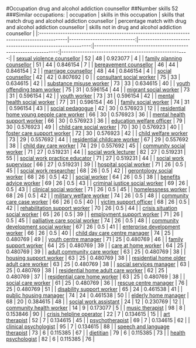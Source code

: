 #Occupation drug and alcohol addiction counsellor
##Number skills 52
###Similar occupations:
| occupation                                                                                |   skills in this occupation |   skills that match drug and alcohol addiction counsellor |   percentage match with drug and alcohol addiction counsellor |   skills not in drug and alcohol addiction counsellor |
|:------------------------------------------------------------------------------------------|----------------------------:|----------------------------------------------------------:|--------------------------------------------------------------:|------------------------------------------------------:|
| [sexual violence counsellor](sexual_violence_counsellor.md)                               |                          52 |                                                        48 |                                                      0.923077 |                                                     4 |
| [family planning counsellor](family_planning_counsellor.md)                               |                          51 |                                                        44 |                                                      0.846154 |                                                     7 |
| [bereavement counsellor](bereavement_counsellor.md)                                       |                          46 |                                                        44 |                                                      0.846154 |                                                     2 |
| [marriage counsellor](marriage_counsellor.md)                                             |                          48 |                                                        44 |                                                      0.846154 |                                                     4 |
| [social counsellor](social_counsellor.md)                                                 |                          42 |                                                        42 |                                                      0.807692 |                                                     0 |
| [consultant social worker](consultant_social_worker.md)                                   |                          75 |                                                        33 |                                                      0.634615 |                                                    42 |
| [substance misuse worker](substance_misuse_worker.md)                                     |                          73 |                                                        33 |                                                      0.634615 |                                                    40 |
| [youth offending team worker](youth_offending_team_worker.md)                             |                          75 |                                                        31 |                                                      0.596154 |                                                    44 |
| [migrant social worker](migrant_social_worker.md)                                         |                          73 |                                                        31 |                                                      0.596154 |                                                    42 |
| [youth worker](youth_worker.md)                                                           |                          73 |                                                        31 |                                                      0.596154 |                                                    42 |
| [mental health social worker](mental_health_social_worker.md)                             |                          77 |                                                        31 |                                                      0.596154 |                                                    46 |
| [family social worker](family_social_worker.md)                                           |                          74 |                                                        31 |                                                      0.596154 |                                                    43 |
| [social pedagogue](social_pedagogue.md)                                                   |                          42 |                                                        30 |                                                      0.576923 |                                                    12 |
| [residential home young people care worker](residential_home_young_people_care_worker.md) |                          66 |                                                        30 |                                                      0.576923 |                                                    36 |
| [mental health support worker](mental_health_support_worker.md)                           |                          66 |                                                        30 |                                                      0.576923 |                                                    36 |
| [education welfare officer](education_welfare_officer.md)                                 |                          79 |                                                        30 |                                                      0.576923 |                                                    49 |
| [child care social worker](child_care_social_worker.md)                                   |                          70 |                                                        30 |                                                      0.576923 |                                                    40 |
| [foster care support worker](foster_care_support_worker.md)                               |                          72 |                                                        30 |                                                      0.576923 |                                                    42 |
| [child welfare worker](child_welfare_worker.md)                                           |                          73 |                                                        29 |                                                      0.557692 |                                                    44 |
| [residential childcare worker](residential_childcare_worker.md)                           |                          67 |                                                        29 |                                                      0.557692 |                                                    38 |
| [child day care worker](child_day_care_worker.md)                                         |                          74 |                                                        29 |                                                      0.557692 |                                                    45 |
| [community social worker](community_social_worker.md)                                     |                          71 |                                                        27 |                                                      0.519231 |                                                    44 |
| [social work lecturer](social_work_lecturer.md)                                           |                          82 |                                                        27 |                                                      0.519231 |                                                    55 |
| [social work practice educator](social_work_practice_educator.md)                         |                          71 |                                                        27 |                                                      0.519231 |                                                    44 |
| [social work supervisor](social_work_supervisor.md)                                       |                          66 |                                                        27 |                                                      0.519231 |                                                    39 |
| [hospital social worker](hospital_social_worker.md)                                       |                          71 |                                                        26 |                                                      0.5      |                                                    45 |
| [social work researcher](social_work_researcher.md)                                       |                          68 |                                                        26 |                                                      0.5      |                                                    42 |
| [gerontology social worker](gerontology_social_worker.md)                                 |                          68 |                                                        26 |                                                      0.5      |                                                    42 |
| [social worker](social_worker.md)                                                         |                          64 |                                                        26 |                                                      0.5      |                                                    38 |
| [benefits advice worker](benefits_advice_worker.md)                                       |                          69 |                                                        26 |                                                      0.5      |                                                    43 |
| [criminal justice social worker](criminal_justice_social_worker.md)                       |                          69 |                                                        26 |                                                      0.5      |                                                    43 |
| [clinical social worker](clinical_social_worker.md)                                       |                          71 |                                                        26 |                                                      0.5      |                                                    45 |
| [homelessness worker](homelessness_worker.md)                                             |                          68 |                                                        26 |                                                      0.5      |                                                    42 |
| [military welfare worker](military_welfare_worker.md)                                     |                          74 |                                                        26 |                                                      0.5      |                                                    48 |
| [community care case worker](community_care_case_worker.md)                               |                          66 |                                                        26 |                                                      0.5      |                                                    40 |
| [victim support officer](victim_support_officer.md)                                       |                          68 |                                                        26 |                                                      0.5      |                                                    42 |
| [rehabilitation support worker](rehabilitation_support_worker.md)                         |                          70 |                                                        26 |                                                      0.5      |                                                    44 |
| [crisis situation social worker](crisis_situation_social_worker.md)                       |                          65 |                                                        26 |                                                      0.5      |                                                    39 |
| [employment support worker](employment_support_worker.md)                                 |                          71 |                                                        26 |                                                      0.5      |                                                    45 |
| [palliative care social worker](palliative_care_social_worker.md)                         |                          74 |                                                        26 |                                                      0.5      |                                                    48 |
| [community development social worker](community_development_social_worker.md)             |                          67 |                                                        26 |                                                      0.5      |                                                    41 |
| [enterprise development worker](enterprise_development_worker.md)                         |                          66 |                                                        26 |                                                      0.5      |                                                    40 |
| [child day care centre manager](child_day_care_centre_manager.md)                         |                          74 |                                                        25 |                                                      0.480769 |                                                    49 |
| [youth centre manager](youth_centre_manager.md)                                           |                          71 |                                                        25 |                                                      0.480769 |                                                    46 |
| [family support worker](family_support_worker.md)                                         |                          64 |                                                        25 |                                                      0.480769 |                                                    39 |
| [care at home worker](care_at_home_worker.md)                                             |                          64 |                                                        25 |                                                      0.480769 |                                                    39 |
| [adult community care worker](adult_community_care_worker.md)                             |                          63 |                                                        25 |                                                      0.480769 |                                                    38 |
| [housing support worker](housing_support_worker.md)                                       |                          63 |                                                        25 |                                                      0.480769 |                                                    38 |
| [residential home older adult care worker](residential_home_older_adult_care_worker.md)   |                          63 |                                                        25 |                                                      0.480769 |                                                    38 |
| [social services manager](social_services_manager.md)                                     |                          63 |                                                        25 |                                                      0.480769 |                                                    38 |
| [residential home adult care worker](residential_home_adult_care_worker.md)               |                          62 |                                                        25 |                                                      0.480769 |                                                    37 |
| [residential care home worker](residential_care_home_worker.md)                           |                          63 |                                                        25 |                                                      0.480769 |                                                    38 |
| [social care worker](social_care_worker.md)                                               |                          61 |                                                        25 |                                                      0.480769 |                                                    36 |
| [rescue centre manager](rescue_centre_manager.md)                                         |                          76 |                                                        25 |                                                      0.480769 |                                                    51 |
| [disability support worker](disability_support_worker.md)                                 |                          65 |                                                        24 |                                                      0.461538 |                                                    41 |
| [public housing manager](public_housing_manager.md)                                       |                          74 |                                                        24 |                                                      0.461538 |                                                    50 |
| [elderly home manager](elderly_home_manager.md)                                           |                          68 |                                                        20 |                                                      0.384615 |                                                    48 |
| [social work assistant](social_work_assistant.md)                                         |                          24 |                                                        12 |                                                      0.230769 |                                                    12 |
| [community health worker](community_health_worker.md)                                     |                          14 |                                                         9 |                                                      0.173077 |                                                     5 |
| [music therapist](music_therapist.md)                                                     |                          98 |                                                         8 |                                                      0.153846 |                                                    90 |
| [crisis helpline operator](crisis_helpline_operator.md)                                   |                          22 |                                                         7 |                                                      0.134615 |                                                    15 |
| [art therapist](art_therapist.md)                                                         |                          52 |                                                         7 |                                                      0.134615 |                                                    45 |
| [psychotherapist](psychotherapist.md)                                                     |                          69 |                                                         7 |                                                      0.134615 |                                                    62 |
| [clinical psychologist](clinical_psychologist.md)                                         |                          95 |                                                         7 |                                                      0.134615 |                                                    88 |
| [speech and language therapist](speech_and_language_therapist.md)                         |                          73 |                                                         6 |                                                      0.115385 |                                                    67 |
| [dietitian](dietitian.md)                                                                 |                          79 |                                                         6 |                                                      0.115385 |                                                    73 |
| [health psychologist](health_psychologist.md)                                             |                          82 |                                                         6 |                                                      0.115385 |                                                    76 |

